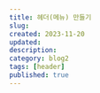 ```yaml
---
title: 헤더(메뉴) 만들기
slug:
created: 2023-11-20
updated:
description:
category: blog2
tags: [header]
published: true
---
```

